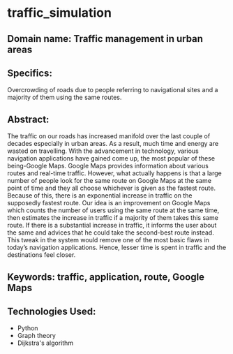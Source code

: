 # traffic_simulation
## Domain name: Traffic management in urban areas
## Specifics: 
Overcrowding of roads due to people referring to navigational sites and a majority of them using the same routes.
## Abstract: 
The traffic on our roads has increased manifold over the last couple of decades
especially in urban areas. As a result, much time and energy are wasted on travelling. With the
advancement in technology, various navigation applications have gained come up, the most
popular of these being-Google Maps.
Google Maps provides information about various routes and real-time traffic. However, what
actually happens is that a large number of people look for the same route on Google Maps at the
same point of time and they all choose whichever is given as the fastest route. Because of this,
there is an exponential increase in traffic on the supposedly fastest route.
Our idea is an improvement on Google Maps which counts the number of users using the same
route at the same time, then estimates the increase in traffic if a majority of them takes this same
route. If there is a substantial increase in traffic, it informs the user about the same and advices that
he could take the second-best route instead. This tweak in the system would remove one of the
most basic flaws in today’s navigation applications.
Hence, lesser time is spent in traffic and the destinations feel closer.
## Keywords: traffic, application, route, Google Maps
## Technologies Used:
- Python
- Graph theory
- Dijkstra's algorithm
